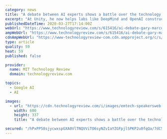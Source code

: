 ```yaml
---
category: news
title: "A debate between AI experts shows a battle over the technology’s future"
excerpt: "At Unity, he now helps labs like DeepMind and OpenAI construct virtual training environments that teach their algorithms a sense of the world. During the event, each speaker gave a short presentation and then sat down for a panel discussion. The disagreements they expressed mirror many of the clashes within the field, highlighting how ..."
publishedDateTime: 2020-03-27T17:14:00Z
webUrl: "https://www.technologyreview.com/s/615416/ai-debate-gary-marcus-danny-lange/"
ampWebUrl: "https://www.technologyreview.com/s/615416/ai-debate-gary-marcus-danny-lange/amp/"
cdnAmpWebUrl: "https://www-technologyreview-com.cdn.ampproject.org/c/s/www.technologyreview.com/s/615416/ai-debate-gary-marcus-danny-lange/amp/"
type: article
quality: 59
heat: 59
published: false

provider:
  name: MIT Technology Review
  domain: technologyreview.com

topics:
  - Google AI
  - AI

images:
  - url: "https://cdn.technologyreview.com/i/images/emtech-speakersweb.jpg?sw=600&cx=123&cy=222&cw=2815&ch=1583"
    width: 600
    height: 337
    title: "A debate between AI experts shows a battle over the technology’s future"

secured: "/hPxPP58sjycwxspGXA0VlTNQVViTO6syNZvIaYZGFpjlSPKP2u0fqQa/7dC5CECZV3Aprlg/zcPcbwCFRDclrlLUGW2cnFf1V2weAw30Zy/2wCqSO9j/hBCpoA7Ii8bQQG17dUB4bgMROwzA90sRnSG7CBJHoajc6WVweGkKEKawdLHVQI6B4jlx0ZyVynmsPHO9Nduu89qYT4F8/pXphAVncEmxdPEjxgHNKcdq79humqojR27lgJo3NzaQxBzX7+1C1uvKRGAXSO1XGZXTlCCwdfMPM42UPCRyjNxuA0W5bkxh8GO3XWe04KfPI/m;TudHF3pcBiMlJCpgl3omww=="
---
```


